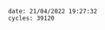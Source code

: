

                date: 21/04/2022 19:27:32
                cycles: 39120

                         